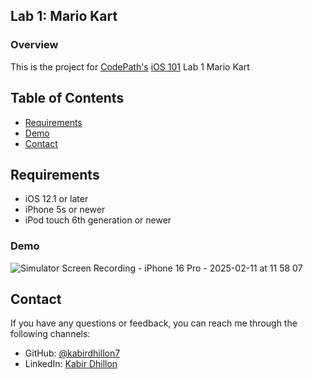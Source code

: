 ## Lab 1: Mario Kart

### Overview

This is the project for [CodePath's](https://www.codepath.org) [iOS 101](https://www.codepath.org/courses/ios-development) Lab 1 Mario Kart

## Table of Contents

- [Requirements](#requirements)
- [Demo](#demo)
- [Contact](#contact)

## Requirements

- iOS 12.1 or later
- iPhone 5s or newer
- iPod touch 6th generation or newer

### Demo

![Simulator Screen Recording - iPhone 16 Pro - 2025-02-11 at 11 58 07](https://github.com/user-attachments/assets/9e27ce23-727b-49ef-8e42-9b81b33a2450)

## Contact

If you have any questions or feedback, you can reach me through the following channels:

- GitHub: [@kabirdhillon7](https://github.com/kabirdhillon7)
- LinkedIn: [Kabir Dhillon](https://www.linkedin.com/in/kabirdhillon/)
